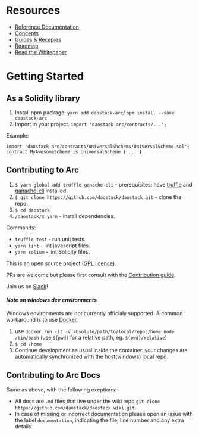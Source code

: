 # Resources

- [Reference Documentation](ref/toc.md)
- [Concepts](concepts.md)
- [Guides & Recepies](guides.md)
- [Roadmap](roadmap.md)
- [Read the Whitepaper](DAOstack%20White%20Paper%20V1.0.pdf)

# Getting Started
## As a Solidity library

1. Install npm package: `yarn add daostack-arc`/ `npm install --save daostack-arc`
2. Import in your project. `import 'daostack-arc/contracts/...';`

Example:
```
import 'daostack-arc/contracts/universalShchems/UniversalScheme.sol';
contract MyAwesomeScheme is UniversalScheme { ... }
```

## Contributing to Arc

1. `$ yarn global add truffle ganache-cli` - prerequisites: have [truffle](https://github.com/trufflesuite/truffle) and [ganache-cli](https://github.com/trufflesuite/ganache-cli) installed.
2. `$ git clone https://github.com/daostack/daostack.git` - clone the repo.
3. `$ cd daostack`
4. `/daostack/$ yarn` - install dependencies.

Commands:
* `truffle test` - run unit tests.
* `yarn lint` - lint javascript files.
* `yarn solium` - lint Solidity files.

This is an open source project ([GPL licence](https://github.com/daostack/daostack/blob/master/LICENSE)).

PRs are welcome but please first consult with the [Contribution guide](https://github.com/daostack/daostack/blob/master/CONTRIBUTING.md).

Join us on [Slack](https://daostack.slack.com/)!

#### *Note on windows dev environments*
Windows environments are not currently officialy supported.
A common workaround is to use [Docker](https://www.docker.com/).
1. use `docker run -it -v absolute/path/to/local/repo:/home node /bin/bash` (use `${pwd}` for a relative path, eg. `${pwd}/relative`)
2. `$ cd /home`
3. Continue development as usual inside the container. your changes are automatically synchronized with the host(windows) local repo.

## Contributing to Arc Docs
Same as above, with the following exeptions:
* All docs are `.md` files that live under the wiki repo `git clone https://github.com/daostack/daostack.wiki.git`.
* In case of missing or incorrect documentation please open an issue with the label `documentation`, indicating the file, line number and any extra details.

